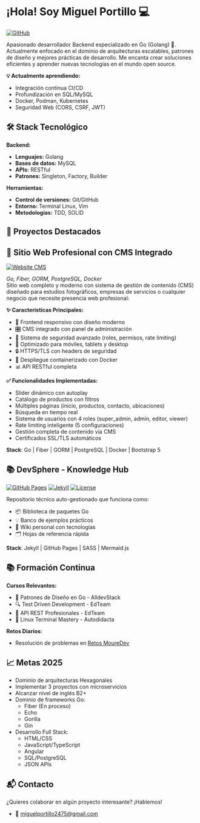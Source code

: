 # ¡Hola! Soy Miguel Portillo 💻

[![GitHub](https://img.shields.io/badge/GitHub-MiguelP--Dev-green?style=plastic&logo=github)](https://github.com/MiguelP-Dev)

Apasionado desarrollador Backend especializado en Go (Golang) 🚀. Actualmente enfocado en el dominio de arquitecturas escalables, patrones de diseño y mejores prácticas de desarrollo. Me encanta crear soluciones eficientes y aprender nuevas tecnologías en el mundo open source.

**💡 Actualmente aprendiendo:**

- Integración continua CI/CD
- Profundización en SQL/MySQL
- Docker, Podman, Kubernetes
- Seguridad Web (CORS, CSRF, JWT)

## 🛠 Stack Tecnológico

**Backend:**

- **Lenguajes:** Golang
- **Bases de datos:** MySQL
- **APIs:** RESTful
- **Patrones:** Singleton, Factory, Builder

**Herramientas:**

- **Control de versiones:** Git/GitHub
- **Entorno:** Terminal Linux, Vim
- **Metodologías:** TDD, SOLID

## 🚀 Proyectos Destacados

## 🚀 Sitio Web Profesional con CMS Integrado

[![Website CMS](https://img.shields.io/badge/Website_CMS-Profesional-blue?logo=go)](https://github.com/MiguelP-Dev/WebSite)

_Go, Fiber, GORM, PostgreSQL, Docker_  
Sitio web completo y moderno con sistema de gestión de contenido (CMS) diseñado para estudios fotográficos, empresas de servicios o cualquier negocio que necesite presencia web profesional:

**✨ Características Principales:**

- 🎨 Frontend responsivo con diseño moderno
- 🎛️ CMS integrado con panel de administración
- 🔐 Sistema de seguridad avanzado (roles, permisos, rate limiting)
- 📱 Optimizado para móviles, tablets y desktop
- 🔒 HTTPS/TLS con headers de seguridad
- 🐳 Despliegue containerizado con Docker
- 📊 API RESTful completa

**✅ Funcionalidades Implementadas:**

- Slider dinámico con autoplay
- Catálogo de productos con filtros
- Múltiples páginas (inicio, productos, contacto, ubicaciones)
- Búsqueda en tiempo real
- Sistema de usuarios con 4 roles (super_admin, admin, editor, viewer)
- Rate limiting inteligente (5 configuraciones)
- Gestión completa de contenido vía CMS
- Certificados SSL/TLS automáticos

**Stack**: Go | Fiber | GORM | PostgreSQL | Docker | Bootstrap 5

## 📚 DevSphere - Knowledge Hub

[![GitHub Pages](https://img.shields.io/badge/🌐_Live_Site-miguelp--dev.github.io-blue?logo=github)](https://miguelp-dev.github.io)
[![Jekyll](https://img.shields.io/badge/🛠️-Jekyll-red)](https://jekyllrb.com)
[![License](https://img.shields.io/badge/📜-MIT-green)](https://opensource.org/licenses/MIT)

Repositorio técnico auto-gestionado que funciona como:

- 📦 Biblioteca de paquetes Go
- 💡 Banco de ejemplos prácticos
- 🧠 Wiki personal con tecnologías
- 🗂️ Hojas de referencia rápida

**Stack**: Jekyll | GitHub Pages | SASS | Mermaid.js

## 📚 Formación Continua

**Cursos Relevantes:**

- 🏅 Patrones de Diseño en Go - AlldevStack
- 🔍 Test Driven Development - EdTeam
- 🚀 API REST Profesionales - EdTeam
- 🐧 Linux Terminal Mastery - Autodidacta

**Retos Diarios:**

- Resolución de problemas en [Retos MoureDev](https://github.com/mouredev/roadmap-retos-programacion)

## 📈 Metas 2025

- Dominio de arquitecturas Hexagonales
- Implementar 3 proyectos con microservicios
- Alcanzar nivel de inglés B2+
- Dominio de frameworks Go:
  - Fiber (En proceso)
  - Echo
  - Gorilla
  - Gin
- Desarrollo Full Stack:
  - HTML/CSS
  - JavaScript/TypeScript
  - Angular
  - SQL/PostgreSQL
  - JSON APIs

## 📬 Contacto

¿Quieres colaborar en algún proyecto interesante? ¡Hablemos!

- 📧 [miguelportillo2475@gmail.com](mailto:miguelportillo2475@gmail.com)

<!-- [![GitHub Streak](https://streak-stats.demolab.com?user=MiguelP-Dev&theme=dark)](https://git.io/streak-stats) -->

